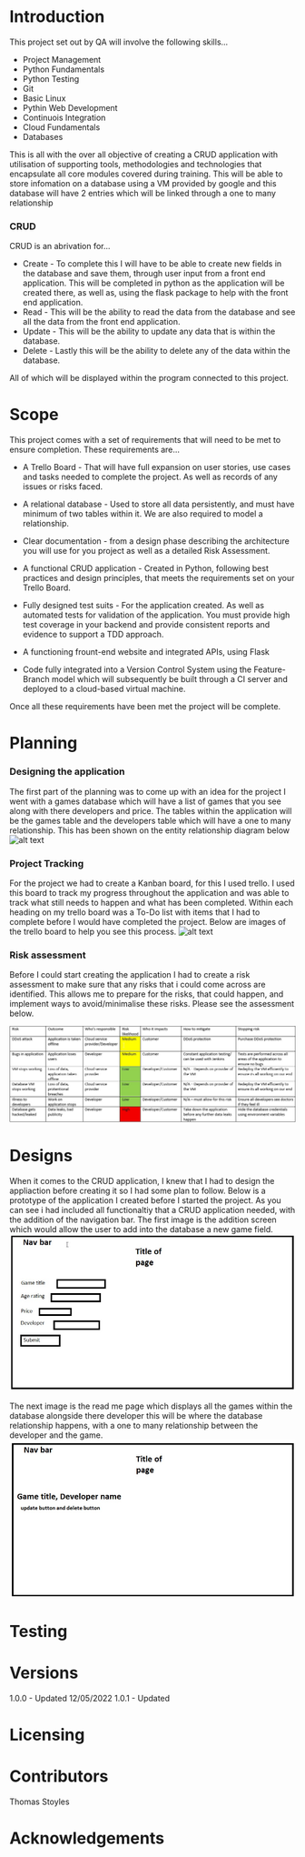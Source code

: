 # Introduction 
This project set out by QA will involve the following skills...

* Project Management 
* Python Fundamentals 
* Python Testing 
* Git 
* Basic Linux
* Pythin Web Development
* Continuois Integration
* Cloud Fundamentals
* Databases

This is all with the over all objective of creating a CRUD application with utilisation of supporting tools,
methodologies and technologies that encapsulate all core modules
covered during training. This will be able to store infomation on a database using a VM provided by google and this database will have 2 entries which will be linked through a one to many relationship

### CRUD 

CRUD is an abrivation for... 

* Create - To complete this I will have to be able to create new fields in the database and save them, through user input from a front end application. This will be completed in python as the application will be created there, as well as, using the flask package to help with the front end application.
* Read - This will be the ability to read the data from the database and see all the data from the front end application. 
* Update - This will be the ability to update any data that is within the database.
* Delete - Lastly this will be the ability to delete any of the data within the database.

All of which will be displayed within the program connected to this project.

# Scope 

This project comes with a set of requirements that will need to be met to ensure completion. 
These requirements are...

* A Trello Board - That will have full expansion
on user stories, use cases and tasks needed to complete the project.
As well as records of any issues or risks faced.

* A relational database - Used to store all data persistently, and
must have minimum of two tables within it. We are also required to 
model a relationship.

* Clear documentation - from a design phase describing the architecture
you will use for you project as well as a detailed Risk Assessment.

* A functional CRUD application - Created in Python, following best
practices and design principles, that meets the requirements set on
your Trello Board.

* Fully designed test suits - For the application created. As well as 
automated tests for validation of the application. You must
provide high test coverage in your backend and provide consistent
reports and evidence to support a TDD approach.

* A functioning frount-end website and integrated APIs, using Flask

* Code fully integrated into a Version Control System using the
Feature-Branch model which will subsequently be built through a CI
server and deployed to a cloud-based virtual machine.

Once all these requirements have been met the project will be complete.

# Planning 

### Designing the application 
The first part of the planning was to come up with an idea for the project I went with a games database which will have a list of games that you see along with there developers and price. The tables within the application will be the games table and the developers table which will have a one to many relationship. This has been shown on the entity relationship diagram below 
![alt text]()

### Project Tracking
For the project we had to create a Kanban board, for this I used trello. I used this board to track my progress throughout the application and was able to track what still needs to happen and what has been completed. Within each heading on my trello board was a To-Do list with items that I had to complete before I would have completed the project. Below are images of the trello board to help you see this process.
![alt text]()


### Risk assessment

Before I could start creating the application I had to create a risk assessment to make sure that any risks that i could come across are identified. This allows me to prepare for the risks, that could happen, and implement ways to avoid/minimalise these risks. Please see the assessment below.

![alt text](https://github.com/ThomasStoyles/QAProject/blob/main/Photos%2C%20Assessments%20and%20Diagrams/Risk%20Assessment.jpg)


# Designs 

When it comes to the CRUD application, I knew that I had to design the appliaction before creating it so I had some plan to follow. Below is a prototype of the application I created before I started the project. As you can see i had included all functionaltiy that a CRUD application needed, with the addition of the navigation bar.
The first image is the addition screen which would allow the user to add into the database a new game field. 
![alt text](https://github.com/ThomasStoyles/QAProject/blob/main/Photos%2C%20Assessments%20and%20Diagrams/Addition%20Page.jpg)

The next image is the read me page which displays all the games within the database alongside there developer this will be where the database relationship happens, with a one to many relationship between the developer and the game. 
![alt text](https://github.com/ThomasStoyles/QAProject/blob/main/Photos%2C%20Assessments%20and%20Diagrams/Read%20page.jpg)


# Testing



# Versions 
1.0.0 - Updated 12/05/2022
1.0.1 - Updated

# Licensing 


# Contributors
Thomas Stoyles

# Acknowledgements 
